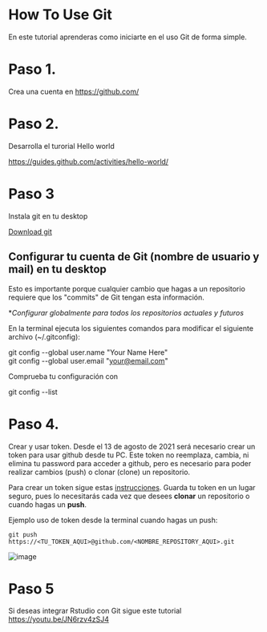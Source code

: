 # How To Use Git

En este tutorial aprenderas como iniciarte en el uso Git de forma simple.

# Paso 1.
Crea una cuenta en https://github.com/

# Paso 2.
Desarrolla el turorial Hello world

https://guides.github.com/activities/hello-world/

# Paso 3
Instala git en tu desktop

[Download git](https://docs.github.com/es/desktop/installing-and-configuring-github-desktop/installing-github-desktop)

## Configurar tu cuenta de Git (nombre de usuario y mail) en tu desktop

Esto es importante porque cualquier cambio que hagas a un repositorio requiere que los "commits" de Git tengan esta información.

**Configurar globalmente para todos los repositorios actuales y futuros*

En la terminal ejecuta los siguientes comandos para modificar el siguiente archivo (~/.gitconfig):

git config --global user.name "Your Name Here"  
git config --global user.email "your@email.com"

Comprueba tu configuración con 

git config --list

# Paso 4.
Crear y usar token. 
Desde el 13 de agosto de 2021 será necesario crear un token para usar github desde tu PC. Este token no reemplaza, cambia, ni elimina tu password para acceder a github, pero es necesario para poder realizar cambios (push) o clonar (clone) un repositorio. 

Para crear un token sigue estas [instrucciones](https://docs.github.com/es/github/authenticating-to-github/keeping-your-account-and-data-secure/creating-a-personal-access-token). Guarda tu token en un lugar seguro, pues lo necesitarás cada vez que desees **clonar** un repositorio o cuando hagas un **push**.

Ejemplo uso de token desde la terminal cuando hagas un push:

    git push https://<TU_TOKEN_AQUI>@github.com/<NOMBRE_REPOSITORY_AQUI>.git
    
   ![image](https://user-images.githubusercontent.com/70146916/129455914-93994ff7-78f2-4961-8a3b-ed00840a889a.png)


# Paso 5
Si deseas integrar Rstudio con Git sigue este tutorial
https://youtu.be/JN6rzv4zSJ4
